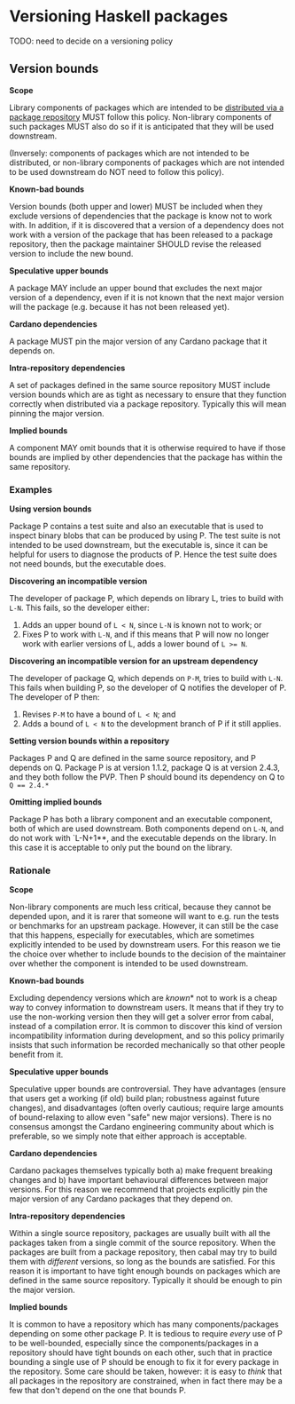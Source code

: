 # Versioning Haskell packages

TODO: need to decide on a versioning policy

## Version bounds

**Scope**

Library components of packages which are intended to be [distributed via a package repository](./distribution.md) MUST follow this policy.
Non-library components of such packages MUST also do so if it is anticipated that they will be used downstream.

(Inversely: components of packages which are not intended to be distributed, or non-library components of packages which are not intended to be used downstream do NOT need to follow this policy).

**Known-bad bounds**

Version bounds (both upper and lower) MUST be included when they exclude versions of dependencies that the package is know not to work with.
In addition, if it is discovered that a version of a dependency does not work with a version of the package that has been released to a package repository, then the package maintainer SHOULD revise the released version to include the new bound.

**Speculative upper bounds**

A package MAY include an upper bound that excludes the next major version of a dependency, even if it is not known that the next major version will the package (e.g. because it has not been released yet).

**Cardano dependencies**

A package MUST pin the major version of any Cardano package that it depends on.

**Intra-repository dependencies**

A set of packages defined in the same source repository MUST include version bounds which are as tight as necessary to ensure that they function correctly when distributed via a package repository.
Typically this will mean pinning the major version.

**Implied bounds**

A component MAY omit bounds that it is otherwise required to have if those bounds are implied by other dependencies that the package has within the same repository.

### Examples

**Using version bounds**

Package P contains a test suite and also an executable that is used to inspect binary blobs that can be produced by using P.
The test suite is not intended to be used downstream, but the executable is, since it can be helpful for users to diagnose the products of P.
Hence the test suite does not need bounds, but the executable does.

**Discovering an incompatible version**

The developer of package P, which depends on library L, tries to build with `L-N`. 
This fails, so the developer either:
1. Adds an upper bound of `L < N`, since `L-N` is known not to work; or
2. Fixes P to work with `L-N`, and if this means that P will now no longer work with earlier versions of L, adds a lower bound of `L >= N`.

**Discovering an incompatible version for an upstream dependency**

The developer of package Q, which depends on `P-M`, tries to build with `L-N`.
This fails when building P, so the developer of Q notifies the developer of P. 
The developer of P then:
1. Revises `P-M` to have a bound of `L < N`; and 
2. Adds a bound of `L < N` to the development branch of P if it still applies.

**Setting version bounds within a repository**

Packages P and Q are defined in the same source repository, and P depends on Q. 
Package P is at version 1.1.2, package Q is at version 2.4.3, and they both follow the PVP.
Then P should bound its dependency on Q to `Q == 2.4.*`

**Omitting implied bounds**

Package P has both a library component and an executable component, both of which are used downstream.
Both components depend on `L-N`, and do not work with `L-N+1**, and the executable depends on the library.
In this case it is acceptable to only put the bound on the library.


### Rationale

**Scope**

Non-library components are much less critical, because they cannot be depended upon, and it is rarer that someone will want to e.g. run the tests or benchmarks for an upstream package.
However, it can still be the case that this happens, especially for executables, which are sometimes explicitly intended to be used by downstream users.
For this reason we tie the choice over whether to include bounds to the decision of the maintainer over whether the component is intended to be used downstream.

**Known-bad bounds**

Excluding dependency versions which are *known** not to work is a cheap way to convey information to downstream users.
It means that if they try to use the non-working version then they will get a solver error from cabal, instead of a compilation error.
It is common to discover this kind of version incompatibility information during development, and so this policy primarily insists that such information be recorded mechanically so that other people benefit from it.

**Speculative upper bounds**

Speculative upper bounds are controversial.
They have advantages (ensure that users get a working (if old) build plan; robustness against future changes), and disadvantages (often overly cautious; require large amounts of bound-relaxing to allow even "safe" new major versions).
There is no consensus amongst the Cardano engineering community about which is preferable, so we simply note that either approach is acceptable.

**Cardano dependencies**

Cardano packages themselves typically both a) make frequent breaking changes and b) have important behavioural differences between major versions.
For this reason we recommend that projects explicitly pin the major version of any Cardano packages that they depend on.

**Intra-repository dependencies**

Within a single source repository, packages are usually built with all the packages taken from a single commit of the source repository.
When the packages are built from a package repository, then cabal may try to build them with _different_ versions, so long as the bounds are satisfied.
For this reason it is important to have tight enough bounds on packages which are defined in the same source repository.
Typically it should be enough to pin the major version.

**Implied bounds**

It is common to have a repository which has many components/packages depending on some other package P.
It is tedious to require _every_ use of P to be well-bounded, especially since the components/packages in a repository should have tight bounds on each other, such that in practice bounding a single use of P should be enough to fix it for every package in the repository.
Some care should be taken, however: it is easy to _think_ that all packages in the repository are constrained, when in fact there may be a few that don't depend on the one that bounds P.
